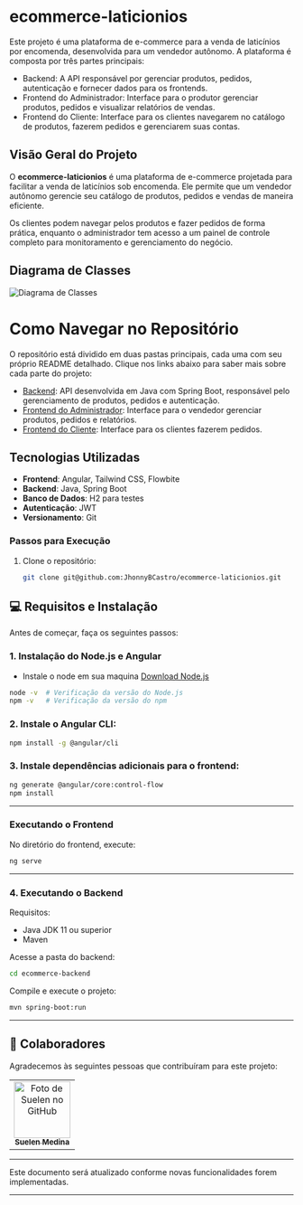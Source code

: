 # ecommerce-laticionios
Este projeto é uma plataforma de e-commerce para a venda de laticínios por encomenda, desenvolvida para um vendedor autônomo. A plataforma é composta por três partes principais:
- Backend: A API responsável por gerenciar produtos, pedidos, autenticação e fornecer dados para os frontends.
- Frontend do Administrador: Interface para o produtor gerenciar produtos, pedidos e visualizar relatórios de vendas.
- Frontend do Cliente: Interface para os clientes navegarem no catálogo de produtos, fazerem pedidos e gerenciarem suas contas.

## Visão Geral do Projeto
O **ecommerce-laticionios** é uma plataforma de e-commerce projetada para facilitar a venda de laticínios sob encomenda. Ele permite que um vendedor autônomo gerencie seu catálogo de produtos, pedidos e vendas de maneira eficiente. 

Os clientes podem navegar pelos produtos e fazer pedidos de forma prática, enquanto o administrador tem acesso a um painel de controle completo para monitoramento e gerenciamento do negócio.

## Diagrama de Classes

![Diagrama de Classes](CLASSE_UML.png)

# Como Navegar no Repositório

O repositório está dividido em duas pastas principais, cada uma com seu próprio README detalhado. Clique nos links abaixo para saber mais sobre cada parte do projeto:

* [Backend](/ecommerce-backend): API desenvolvida em Java com Spring Boot, responsável pelo gerenciamento de produtos, pedidos e autenticação.
* [Frontend do Administrador](/ecommerce-frontend/admin-app):  Interface para o vendedor gerenciar produtos, pedidos e relatórios.
* [Frontend do Cliente](/ecommerce-frontend/cliente-app):  Interface para os clientes fazerem pedidos.

## Tecnologias Utilizadas
- **Frontend**: Angular, Tailwind CSS, Flowbite
- **Backend**: Java, Spring Boot
- **Banco de Dados**: H2 para testes
- **Autenticação**: JWT
- **Versionamento**: Git

### Passos para Execução
1. Clone o repositório:
   ```bash
   git clone git@github.com:JhonnyBCastro/ecommerce-laticionios.git
   ```

## 💻 Requisitos e Instalação

Antes de começar, faça os seguintes passos:

### 1. Instalação do Node.js e Angular
- Instale o node em sua maquina [Download Node.js](https://nodejs.org/en/download)

```bash
node -v  # Verificação da versão do Node.js
npm -v   # Verificação da versão do npm
```

### 2. Instale o Angular CLI:

```bash
npm install -g @angular/cli
```

### 3. Instale dependências adicionais para o frontend:

```bash
ng generate @angular/core:control-flow
npm install
```

---

### Executando o Frontend
No diretório do frontend, execute:

```bash
ng serve
```

---

### 4. Executando o Backend
Requisitos:
* Java JDK 11 ou superior
* Maven

Acesse a pasta do backend:
```bash
cd ecommerce-backend
```
Compile e execute o projeto:

```bash
mvn spring-boot:run
```

---

## 🤝 Colaboradores

Agradecemos às seguintes pessoas que contribuíram para este projeto:

<table>
  <tr>
    <td align="center">
      <a href="https://github.com/suelenmedinape" title="defina o título do link">
        <img src="https://avatars.githubusercontent.com/u/164355192?v=4" width="100px;" alt="Foto de Suelen no GitHub"/><br>
        <sub>
          <b>Suelen Medina</b>
        </sub>
      </a>
    </td>
  </tr>
</table>

---

Este documento será atualizado conforme novas funcionalidades forem implementadas.

---
